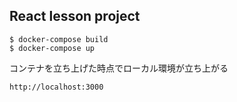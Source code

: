 ## React lesson project
```
$ docker-compose build
$ docker-compose up
```

コンテナを立ち上げた時点でローカル環境が立ち上がる
```
http://localhost:3000
```
